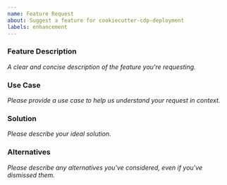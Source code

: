 ```yaml
---
name: Feature Request
about: Suggest a feature for cookiecutter-cdp-deployment
labels: enhancement
---
```


<!--
  ⚠️⚠️ Please do the following before submitting: ⚠️⚠️

  📖 Please read our Code of Conduct.
  🔎 Please search existing issues to avoid creating duplicates.
-->

### Feature Description

_A clear and concise description of the feature you're requesting._

### Use Case

_Please provide a use case to help us understand your request in context._

### Solution

_Please describe your ideal solution._

### Alternatives

_Please describe any alternatives you've considered, even if you've dismissed them._
